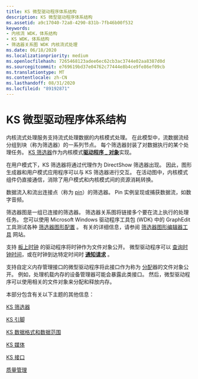 ```yaml
---
title: KS 微型驱动程序体系结构
description: KS 微型驱动程序体系结构
ms.assetid: a9c17040-72a8-4290-831b-7fb46b00f532
keywords:
- 内核流 WDK，体系结构
- KS WDK，体系结构
- 筛选器关系图 WDK 内核流式处理
ms.date: 06/18/2020
ms.localizationpriority: medium
ms.openlocfilehash: 7265468123adee6ec62cb3ac3744e02aa8387d0d
ms.sourcegitcommit: e769619bd37e04762c77444e8b4ce9fe86ef09cb
ms.translationtype: MT
ms.contentlocale: zh-CN
ms.lasthandoff: 08/31/2020
ms.locfileid: "89192871"
---
```

# <a name="ks-minidriver-architecture"></a>KS 微型驱动程序体系结构

内核流式处理服务支持流式处理数据的内核模式处理。 在此模型中，流数据流经分组到块（称为筛选器）的一系列节点。 每个筛选器封装了对数据执行的某个处理任务。 [KS 筛选器](ks-filters.md)作为内核模式[**驱动程序 \_ 对象**](/windows-hardware/drivers/ddi/wdm/ns-wdm-_driver_object)实现。

在用户模式下，KS 筛选器将通过代理作为 DirectShow 筛选器出现。 因此，图形生成器和用户模式应用程序可以与 KS 筛选器进行交互。 在活动图中，内核模式组件仍直接通信，消除了用户模式和内核模式间的资源消耗转换。

数据流入和流出连接点（称为 [pin](ks-pins.md)）的筛选器。 Pin 实例呈现或捕获数据流，如数字音频。

筛选器图是一组已连接的筛选器。 筛选器关系图将链接多个要在流上执行的处理任务。 您可以使用 Microsoft Windows 驱动程序工具包 (WDK) 中的 GraphEdit 工具测试各种 [筛选器图形配置](filter-graph-examples.md) 。 有关的详细信息，请参阅 [筛选器图形编辑器工具](/windows/win32/directshow/simulating-graph-building-with-graphedit) 网站。

支持 [板上时钟](ks-clocks.md) 的驱动程序将时钟作为文件对象公开。 微型驱动程序可以 [查询时钟时间](./kspropsetid-clock.md)，或在时钟到达特定时间时 [**通知请求**](./kseventsetid-clock.md) 。

支持自定义内存管理接口的微型驱动程序将此接口作为称为 [分配](ks-allocators.md)器的文件对象公开。 例如，处理机载内存的设备管理器可能会暴露此类接口。 然后，微型驱动程序可以使用相关的文件对象来分配和释放内存。

本部分包含有关以下主题的其他信息：

[KS 筛选器](ks-filters.md)

[KS 引脚](ks-pins.md)

[KS 数据格式和数据范围](ks-data-formats-and-data-ranges.md)

[KS 媒体](ks-mediums.md)

[KS 接口](ks-interfaces.md)

[质量管理](quality-management.md)